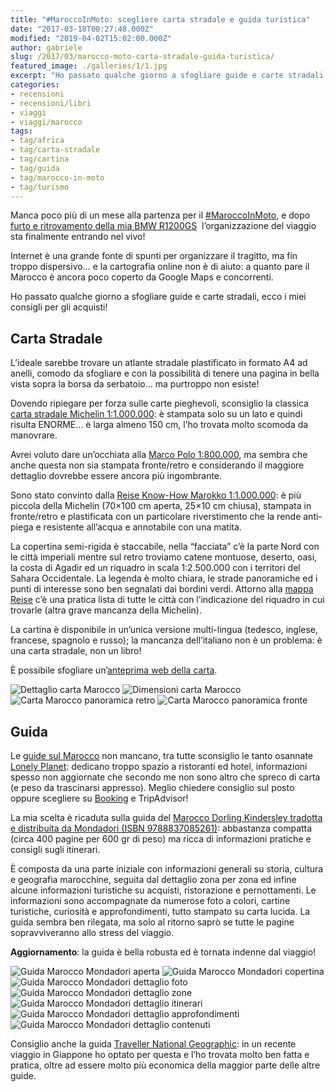 ```yaml
---
title: "#MaroccoInMoto: scegliere carta stradale e guida turistica"
date: "2017-03-18T00:27:48.000Z"
modified: "2019-04-02T15:02:00.000Z"
author: gabriele
slug: /2017/03/marocco-moto-carta-stradale-guida-turistica/
featured_image: ./galleries/1/1.jpg
excerpt: "Ho passato qualche giorno a sfogliare guide e carte stradali, ecco i miei consigli per gli acquisti!"
categories:
- recensioni
- recensioni/libri
- viaggi
- viaggi/marocco
tags:
- tag/africa
- tag/carta-stradale
- tag/cartina
- tag/guida
- tag/marocco-in-moto
- tag/turismo
---
```

Manca poco più di un mese alla partenza per il [#MaroccoInMoto](/categorie/viaggi/marocco), e dopo [furto e ritrovamento della mia BMW R1200GS](/2017/03/furto-moto-bmw-r1200gs-ritrovata/)  l’organizzazione del viaggio sta finalmente entrando nel vivo!

Internet è una grande fonte di spunti per organizzare il tragitto, ma fin troppo dispersivo… e la cartografia online non è di aiuto: a quanto pare il Marocco è ancora poco coperto da Google Maps e concorrenti.

Ho passato qualche giorno a sfogliare guide e carte stradali, ecco i miei consigli per gli acquisti!

## Carta Stradale

L’ideale sarebbe trovare un atlante stradale plastificato in formato A4 ad anelli, comodo da sfogliare e con la possibilità di tenere una pagina in bella vista sopra la borsa da serbatoio… ma purtroppo non esiste!

Dovendo ripiegare per forza sulle carte pieghevoli, sconsiglio la classica [carta stradale Michelin 1:1.000.000](http://amzn.to/2nisuZu): è stampata solo su un lato e quindi risulta ENORME… è larga almeno 150 cm, l’ho trovata molto scomoda da manovrare.

Avrei voluto dare un’occhiata alla [Marco Polo 1:800.000](http://amzn.to/2niJqPK), ma sembra che anche questa non sia stampata fronte/retro e considerando il maggiore dettaglio dovrebbe essere ancora più ingombrante.

Sono stato convinto dalla [Reise Know-How Marokko 1:1.000.000](http://amzn.to/2niG7b4): è più piccola della Michelin (70×100 cm aperta, 25×10 cm chiusa), stampata in fronte/retro e plastificata con un particolare riverstimento che la rende anti-piega e resistente all’acqua e annotabile con una matita.

La copertina semi-rigida è staccabile, nella “facciata” c’è la parte Nord con le città imperiali mentre sul retro troviamo catene montuose, deserto, oasi, la costa di Agadir ed un riquadro in scala 1:2.500.000 con i territori del Sahara Occidentale.
La legenda è molto chiara, le strade panoramiche ed i punti di interesse sono ben segnalati dai bordini verdi.
Attorno alla [mappa Reise](http://amzn.to/2niG7b4) c’è una pratica lista di tutte le città con l’indicazione del riquadro in cui trovarle (altra grave mancanza della Michelin).

La cartina è disponibile in un’unica versione multi-lingua (tedesco, inglese, francese, spagnolo e russo); la mancanza dell’italiano non è un problema: è una carta stradale, non un libro!

È possibile sfogliare un’[anteprima web della carta](https://www.blickinsbuch.de/viewer/cm/access.php?Zmxhc2g9MSZ2MzE1Nj01MDAzMzQyMDA5JnY3Mzc2PTk3ODM4MzE3NzMwNjAmdGFyZ2V0X2lkPTMmdjkzNjk9M25QMVZlaUhJTQ==&mxbook=f6ef7bd1adb1e09f2e74f5087a19cc4e).

![Dettaglio carta Marocco](./galleries/0/0.jpg "Dettaglio carta Reise Know How Marokko 1:1.000.000")
![Dimensioni carta Marocco](./galleries/0/1.jpg "Dimensioni Know How Marokko 1:1.000.000")
![Carta Marocco panoramica retro](./galleries/0/2.jpg "Fronte carta stradale Know How Marokko 1:1.000.000")
![Carta Marocco panoramica fronte](./galleries/0/3.jpg "Retro carta stradale Know How Marokko 1:1.000.000")

## Guida

Le [guide sul Marocco](http://amzn.to/2mBmQxk) non mancano, tra tutte sconsiglio le tanto osannate [Lonely Planet](http://amzn.to/2nOheAP): dedicano troppo spazio a ristoranti ed hotel, informazioni spesso non aggiornate che secondo me non sono altro che spreco di carta (e peso da trascinarsi appresso). Meglio chiedere consiglio sul posto oppure scegliere su [Booking](https://www.booking.com/s/beb68c12) e TripAdvisor!

La mia scelta è ricaduta sulla guida del [Marocco Dorling Kindersley tradotta e distribuita da Mondadori (ISBN 9788837085261)](https://rover.ebay.com/rover/1/724-53478-19255-0/1?toolid=20001&campid=5337960068&customid=link&mpre=http%3A%2F%2Fwww.ebay.it%2Fsch%2Fi.html%3F_nkw%3D9788837085261): abbastanza compatta (circa 400 pagine per 600 gr di peso) ma ricca di informazioni pratiche e consigli sugli itinerari.

È composta da una parte iniziale con informazioni generali su storia, cultura e geografia marocchine, seguita dal dettaglio zona per zona ed infine alcune informazioni turistiche su acquisti, ristorazione e pernottamenti.
Le informazioni sono accompagnate da numerose foto a colori, cartine turistiche, curiosità e approfondimenti, tutto stampato su carta lucida.
La guida sembra ben rilegata, ma solo al ritorno saprò se tutte le pagine sopravviveranno allo stress del viaggio.

<div class="message warning"><strong>Aggiornamento</strong>: la guida è bella robusta ed è tornata indenne dal viaggio!</div>

![Guida Marocco Mondadori aperta](galleries/1/0.jpg "Guida Marocco Mondadori aperta")
![Guida Marocco Mondadori copertina](galleries/1/1.jpg "Guida Marocco Mondadori copertina")
![Guida Marocco Mondadori dettaglio foto](galleries/1/2.jpg "Guida Marocco Mondadori dettaglio foto")
![Guida Marocco Mondadori dettaglio zone](galleries/1/3.jpg "Guida Marocco Mondadori dettaglio zone")
![Guida Marocco Mondadori dettaglio itinerari](galleries/1/4.jpg "Guida Marocco Mondadori dettaglio itinerari")
![Guida Marocco Mondadori dettaglio approfondimenti](galleries/1/5.jpg "Guida Marocco Mondadori dettaglio approfondimenti")
![Guida Marocco Mondadori dettaglio contenuti](galleries/1/6.jpg "Guida Marocco Mondadori dettaglio contenuti")

Consiglio anche la guida [Traveller National Geographic](http://amzn.to/2nObbfo): in un recente viaggio in Giappone ho optato per questa e l’ho trovata molto ben fatta e pratica, oltre ad essere molto più economica della maggior parte delle altre guide.
